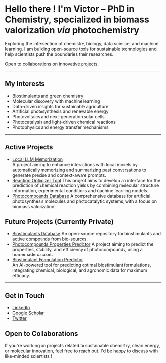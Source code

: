 # Hello there ! I'm Victor – PhD in Chemistry, specialized in biomass valorization _via_ photochemistry  

Exploring the intersection of chemistry, biology, data science, and machine learning. 
I am building open-source tools for sustainable technologies and help scientists push the boundaries their researches.

Open to collaborations on innovative projects.

---

## My Interests  

- Biostimulants and green chemistry
- Molecular discovery with machine learning
- Data-driven insights for sustainable agriculture    
- Artificial photosynthesis and renewable energy
- Photovoltaics and next-generation solar cells
- Photocatalysis and light-driven chemical reactions  
- Photophysics and energy transfer mechanisms  

---
  
## Active Projects 

- [Local LLM Memorization](https://github.com/victorcarre6/llm-memorization)  
A project aiming to enhance interactions with local models by automatically memorizing and summarizing past conversations to generate precise and context-aware prompts.
- [Reaction Optimizer Tool](https://github.com/victorcarre6/reaction-optimizer-tool)
This project aims to develop an interface for the prediction of chemical reaction yields by combining molecular structure information, experimental conditions and ùachine learning models.
- [Photocompounds Database](https://github.com/victorcarre6/photocompounds-database)
A comprehensive database for artificial photosynthesis molecules and photocatalytic systems, with a focus on biomass valorization. 

## Future Projects (Currently Private)

- [Biostimulants Database](https://github.com/victorcarre6/biostimulants-database)
An open-source repository for biostimulants and active compounds from bio-sources.  
- [Photocompounds Properties Predictor](https://github.com/victorcarre6/photocompounds-properties-predictor)
A project aiming to predict the properties, stability, and efficiency of photocompounds, using a homemade dataset. 
- [Biostimulant Formulation Predictor](https://github.com/victorcarre6/biostimulant-formulation-predictor)  
An AI-powered tool for predicting optimal biostimulant formulations, integrating chemical, biological, and agronomic data for maximum efficacy.  

---

## Get in Touch

- [LinkedIn](https://www.linkedin.com/in/victor-carré)
- [Google Scholar](https://scholar.google.com/citations?hl=fr&user=19goLxoAAAAJ&view_op=list_works&sortby=pubdate)
- [Twitter](https://x.com/victorcarre_)

## Open to Collaborations  
If you're working on projects related to sustainable chemistry, clean energy, or molecular innovation, feel free to reach out. I'd be happy to discuss with like-minded scientists !
